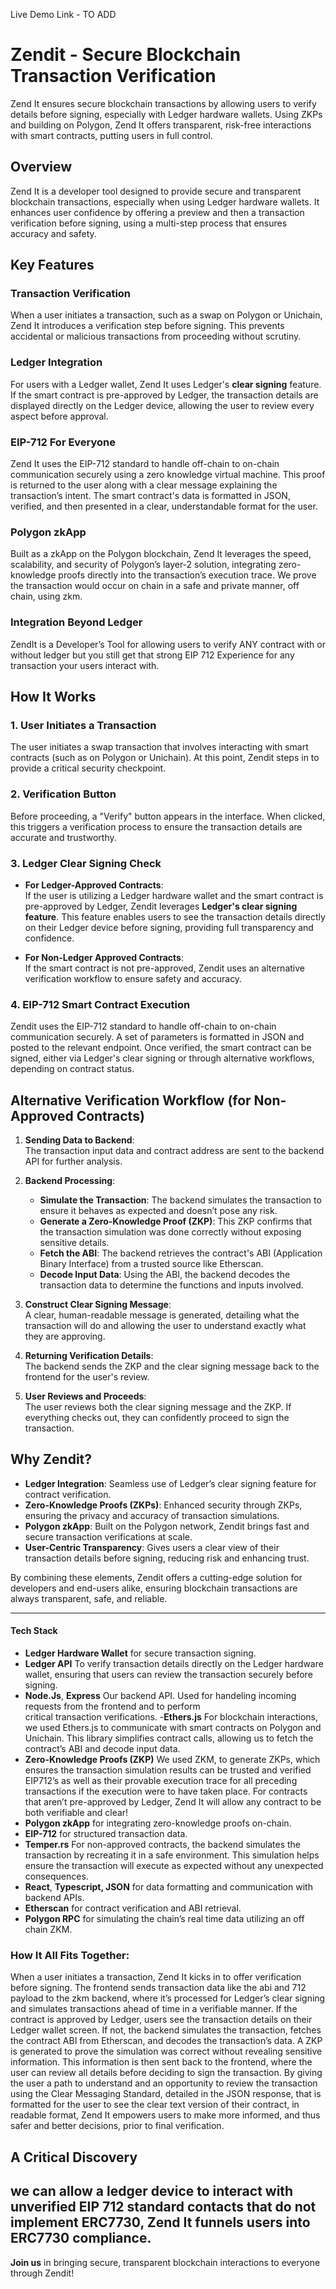 Live Demo Link - TO ADD

# Zendit - Secure Blockchain Transaction Verification
Zend It ensures secure blockchain transactions by allowing users to verify details before signing, especially with Ledger hardware wallets. Using ZKPs and building on Polygon, Zend It offers transparent, risk-free interactions with smart contracts, putting users in full control.

## Overview

Zend It is a developer tool designed to provide secure and transparent blockchain transactions, especially when using Ledger hardware wallets. It enhances user confidence by offering a preview and then a transaction verification before signing, using a multi-step process that ensures accuracy and safety.

## Key Features 

### Transaction Verification
When a user initiates a transaction, such as a swap on Polygon or Unichain, Zend It introduces a verification step before signing. This prevents accidental or malicious transactions from proceeding without scrutiny.

### Ledger Integration
For users with a Ledger wallet, Zend It uses Ledger's **clear signing** feature. If the smart contract is pre-approved by Ledger, the transaction details are displayed directly on the Ledger device, allowing the user to review every aspect before approval.

### EIP-712 For Everyone
Zend It uses the EIP-712 standard to handle off-chain to on-chain communication securely using a zero knowledge virtual machine. This proof is returned to the user along with a clear message explaining the transaction’s intent. The smart contract's data is formatted in JSON, verified, and then presented in a clear, understandable format for the user.

### Polygon zkApp
Built as a zkApp on the Polygon blockchain, Zend It leverages the speed, scalability, and security of Polygon’s layer-2 solution, integrating zero-knowledge proofs directly into the transaction’s execution trace. We prove the transaction would occur on chain in a safe and private manner, off chain, using zkm.

### Integration Beyond Ledger
ZendIt is a Developer’s Tool for allowing users to verify ANY contract with or without ledger but you still get that strong EIP 712 Experience for any transaction your users interact with.


## How It Works

### 1. **User Initiates a Transaction**
The user initiates a swap transaction that involves interacting with smart contracts (such as on Polygon or Unichain). At this point, Zendit steps in to provide a critical security checkpoint.

### 2. **Verification Button**
Before proceeding, a "Verify" button appears in the interface. When clicked, this triggers a verification process to ensure the transaction details are accurate and trustworthy.

### 3. **Ledger Clear Signing Check**

- **For Ledger-Approved Contracts**:  
  If the user is utilizing a Ledger hardware wallet and the smart contract is pre-approved by Ledger, Zendit leverages **Ledger's clear signing feature**. This feature enables users to see the transaction details directly on their Ledger device before signing, providing full transparency and confidence.

- **For Non-Ledger Approved Contracts**:  
  If the smart contract is not pre-approved, Zendit uses an alternative verification workflow to ensure safety and accuracy.

### 4. **EIP-712 Smart Contract Execution**
Zendit uses the EIP-712 standard to handle off-chain to on-chain communication securely. A set of parameters is formatted in JSON and posted to the relevant endpoint. Once verified, the smart contract can be signed, either via Ledger's clear signing or through alternative workflows, depending on contract status.

## Alternative Verification Workflow (for Non-Approved Contracts)

1. **Sending Data to Backend**:  
   The transaction input data and contract address are sent to the backend API for further analysis.

2. **Backend Processing**:
   - **Simulate the Transaction**: The backend simulates the transaction to ensure it behaves as expected and doesn’t pose any risk.
   - **Generate a Zero-Knowledge Proof (ZKP)**: This ZKP confirms that the transaction simulation was done correctly without exposing sensitive details.
   - **Fetch the ABI**: The backend retrieves the contract's ABI (Application Binary Interface) from a trusted source like Etherscan.
   - **Decode Input Data**: Using the ABI, the backend decodes the transaction data to determine the functions and inputs involved.

3. **Construct Clear Signing Message**:  
   A clear, human-readable message is generated, detailing what the transaction will do and allowing the user to understand exactly what they are approving.

4. **Returning Verification Details**:  
   The backend sends the ZKP and the clear signing message back to the frontend for the user's review.

5. **User Reviews and Proceeds**:  
   The user reviews both the clear signing message and the ZKP. If everything checks out, they can confidently proceed to sign the transaction.

## Why Zendit?

- **Ledger Integration**: Seamless use of Ledger’s clear signing feature for contract verification.
- **Zero-Knowledge Proofs (ZKPs)**: Enhanced security through ZKPs, ensuring the privacy and accuracy of transaction simulations.
- **Polygon zkApp**: Built on the Polygon network, Zendit brings fast and secure transaction verifications at scale.
- **User-Centric Transparency**: Gives users a clear view of their transaction details before signing, reducing risk and enhancing trust.

By combining these elements, Zendit offers a cutting-edge solution for developers and end-users alike, ensuring blockchain transactions are always transparent, safe, and reliable.

---

#### Tech Stack

- **Ledger Hardware Wallet** for secure transaction signing.
- **Ledger API** To verify transaction details directly on the Ledger hardware wallet, ensuring that users can review                   the transaction securely before signing.
- **Node.Js**, **Express** Our backend API. Used for handeling incoming requests from the frontend and to perform   
                           critical transaction verifications.
-**Ethers.js** For blockchain interactions, we used Ethers.js to communicate with smart contracts on Polygon and 
               Unichain. This library simplifies contract calls, allowing us to fetch the contract’s ABI and decode 
               input data.
- **Zero-Knowledge Proofs (ZKP)** We used ZKM, to generate ZKPs, which ensures the transaction simulation results can 
                                  be trusted and verified EIP712’s as well as their provable execution trace for all 
                                  preceding transactions if the execution were to have taken place. For contracts that aren’t pre-approved by Ledger, Zend It will allow any contract to be both verifiable and clear!
- **Polygon zkApp** for integrating zero-knowledge proofs on-chain.
- **EIP-712** for structured transaction data.
- **Temper.rs** For non-approved contracts, the backend simulates the transaction by recreating it in a safe 
                environment. This simulation helps ensure the transaction will execute as expected without any 
                unexpected consequences. 
- **React**, **Typescript, JSON** for data formatting and communication with backend APIs.
- **Etherscan** for contract verification and ABI retrieval.
- **Polygon RPC**  for simulating the chain’s real time data utilizing an off chain ZKM.

### **How It All Fits Together:**
When a user initiates a transaction, Zend It kicks in to offer verification before signing. The frontend sends transaction data like the abi and 712 payload to the zkm backend, where it’s processed for Ledger’s clear signing and simulates transactions ahead of time in a verifiable manner. If the contract is approved by Ledger, users see the transaction details on their Ledger wallet screen. If not, the backend simulates the transaction, fetches the contract ABI from Etherscan, and decodes the transaction’s data. A ZKP is generated to prove the simulation was correct without revealing sensitive information. This information is then sent back to the frontend, where the user can review all details before deciding to sign the transaction. By giving the user a path to understand and an opportunity to review the transaction using the Clear Messaging Standard, detailed in the JSON response, that is formatted for the user to see the clear text version of their contract, in readable format, Zend It empowers users to make more informed, and thus safer and better decisions, prior to final verification.  

## A Critical Discovery
we can allow a ledger device to interact with unverified EIP 712 standard contacts that do not implement ERC7730,  Zend It funnels users into ERC7730 compliance. 
---

**Join us** in bringing secure, transparent blockchain interactions to everyone through Zendit!
